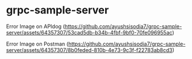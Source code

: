# grpc-sample-server

Error Image on APIdog
(https://github.com/ayushsisodia7/grpc-sample-server/assets/64357307/53cad5db-b34b-4fbf-9bf0-70fe096955ac)

Error Image on Postman
(https://github.com/ayushsisodia7/grpc-sample-server/assets/64357307/8b0feded-810b-4e73-9c3f-f22783ab8cd3)
